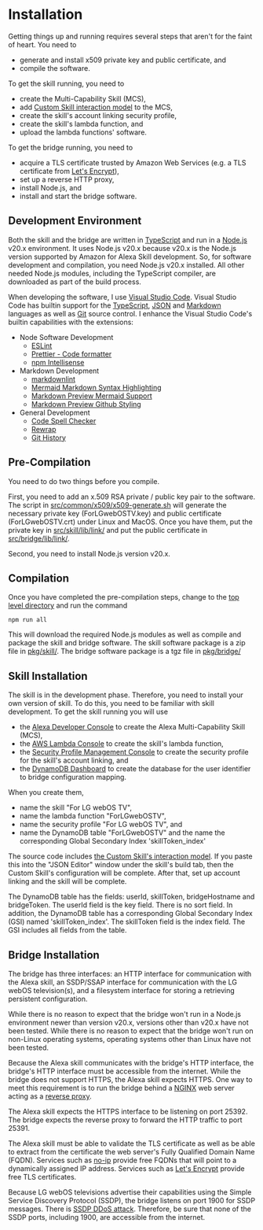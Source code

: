 # Installation

Getting things up and running requires several steps that aren't for the faint of heart. You need to

- generate and install x509 private key and public certificate, and
- compile the software.

To get the skill running, you need to

- create the Multi-Capability Skill (MCS),
- add [Custom Skill interaction model](../../src/skill/lib/custom-skill/interaction-model.json) to the MCS,
- create the skill's account linking security profile,
- create the skill's lambda function, and
- upload the lambda functions' software.

To get the bridge running, you need to

- acquire a TLS certificate trusted by Amazon Web Services (e.g. a TLS certificate from [Let's Encrypt](https://letsencrypt.org)),
- set up a reverse HTTP proxy,
- install Node.js, and
- install and start the bridge software.

## Development Environment

Both the skill and the bridge are written in [TypeScript](https://www.typescriptlang.org) and run in a [Node.js](https://nodejs.org) v20.x environment. It uses Node.js v20.x because v20.x is the Node.js version supported by Amazon for Alexa Skill development. So, for software development and compilation, you need Node.js v20.x installed. All other needed Node.js modules, including the TypeScript compiler, are downloaded as part of the build process.

When developing the software, I use [Visual Studio Code](https://code.visualstudio.com).
Visual Studio Code has builtin support for the [TypeScript](https://code.visualstudio.com/docs/languages/typescript), [JSON](https://code.visualstudio.com/docs/languages/json) and [Markdown](https://code.visualstudio.com/docs/languages/markdown) languages as well as [Git](https://code.visualstudio.com/docs/sourcecontrol/intro-to-git) source control. I enhance the Visual Studio Code's builtin capabilities with the extensions:

- Node Software Development
  - [ESLint](https://marketplace.visualstudio.com/items?itemName=dbaeumer.vscode-eslint)
  - [Prettier - Code formatter](https://marketplace.visualstudio.com/items?itemName=esbenp.prettier-vscode)
  - [npm Intellisense](https://marketplace.visualstudio.com/items?itemName=christian-kohler.npm-intellisense)
- Markdown Development
  - [markdownlint](https://marketplace.visualstudio.com/items?itemName=DavidAnson.vscode-markdownlint)
  - [Mermaid Markdown Syntax Highlighting](https://marketplace.visualstudio.com/items?itemName=bpruitt-goddard.mermaid-markdown-syntax-highlighting)
  - [Markdown Preview Mermaid Support](https://marketplace.visualstudio.com/items?itemName=bierner.markdown-mermaid)
  - [Markdown Preview Github Styling](https://marketplace.visualstudio.com/items?itemName=bierner.markdown-preview-github-styles)
- General Development
  - [Code Spell Checker](https://marketplace.visualstudio.com/items?itemName=streetsidesoftware.code-spell-checker)
  - [Rewrap](https://marketplace.visualstudio.com/items?itemName=stkb.rewrap)
  - [Git History](https://marketplace.visualstudio.com/items?itemName=donjayamanne.githistory)

## Pre-Compilation

You need to do two things before you compile.

First, you need to add an x.509 RSA private / public key pair to the software. The script in [src/common/x509/x509-generate.sh](../../src/common/x509/x509-generate.sh) will generate the necessary private key (ForLGwebOSTV.key) and public certificate (ForLGwebOSTV.crt) under Linux and MacOS. Once you have them, put the private key in [src/skill/lib/link/](../../src/skill/lib/link/) and put the public certificate in [src/bridge/lib/link/](../../src/bridge/lib/link/).

Second, you need to install Node.js version v20.x.

## Compilation

Once you have completed the pre-compilation steps, change to the [top level directory](../../) and run the command

`npm run all`

This will download the required Node.js modules as well as compile and package the skill and bridge software. The skill software package is a zip file in [pkg/skill/](../../pkg/skill/). The bridge software package is a tgz file in [pkg/bridge/](../../pkg/bridge/)

## Skill Installation

The skill is in the development phase. Therefore, you need to install your own version of skill. To do this, you need to be familiar with skill development. To get the skill running you will use

- the [Alexa Developer Console](https://developer.amazon.com/alexa/console/ask) to create the Alexa Multi-Capability Skill (MCS),
- the [AWS Lambda Console](https://console.aws.amazon.com/lambda) to create the skill's lambda function,
- the [Security Profile Management Console](https://developer.amazon.com/settings/console/securityprofile/overview.html) to create the security profile for the skill's account linking, and
- the [DynamoDB Dashboard](https://console.aws.amazon.com/dynamodbv2) to create the database for the user identifier to bridge configuration mapping.

When you create them,

- name the skill "For LG webOS TV",
- name the lambda function "ForLGwebOSTV",
- name the security profile "For LG webOS TV", and
- name the DynamoDB table "ForLGwebOSTV" and the name the corresponding Global Secondary Index 'skillToken_index'

The source code includes [the Custom Skill's interaction model](../../src/skill/lib/custom-skill/interaction-model.json). If you paste this into the "JSON Editor" window under the skill's build tab, then the Custom Skill's configuration will be complete. After that, set up account linking and the skill will be complete.

The DynamoDB table has the fields: userId, skillToken, bridgeHostname and bridgeToken. The userId field is the key field. There is no sort field. In addition, the DynamoDB table has a corresponding Global Secondary Index (GSI) named 'skillToken_index'. The skillToken field is the index field. The GSI includes all fields from the table.

## Bridge Installation

The bridge has three interfaces: an HTTP interface for communication with the Alexa skill, an SSDP/SSAP interface for communication with the LG webOS television(s), and a filesystem interface for storing a retrieving persistent configuration.

While there is no reason to expect that the bridge won't run in a Node.js environment newer than version v20.x, versions other than v20.x have not been tested. While there is no reason to expect that the bridge won't run on non-Linux operating systems, operating systems other than Linux have not been tested.

Because the Alexa skill communicates with the bridge's HTTP interface, the bridge's HTTP interface must be accessible from the internet. While the bridge does not support HTTPS, the Alexa skill expects HTTPS. One way to meet this requirement is to run the bridge behind a [NGINX](https://www.nginx.com) web server acting as a [reverse proxy](https://docs.nginx.com/nginx/admin-guide/web-server/reverse-proxy/).

The Alexa skill expects the HTTPS interface to be listening on port 25392. The bridge expects the reverse proxy to forward the HTTP traffic to port 25391.

The Alexa skill must be able to validate the TLS certificate as well as be able to extract from the certificate the web server's Fully Qualified Domain Name (FQDN). Services such as [no-ip](https://www.noip.com) provide free FQDNs that will point to a dynamically assigned IP address. Services such as [Let's Encrypt](https://letsencrypt.org) provide free TLS certificates.

Because LG webOS televisions advertise their capabilities using the Simple Service Discovery Protocol (SSDP), the bridge listens on port 1900 for SSDP messages. There is [SSDP DDoS attack](https://www.cisa.gov/news-events/alerts/2014/01/17/udp-based-amplification-attacks). Therefore, be sure that none of the SSDP ports, including 1900, are accessible from the internet.
